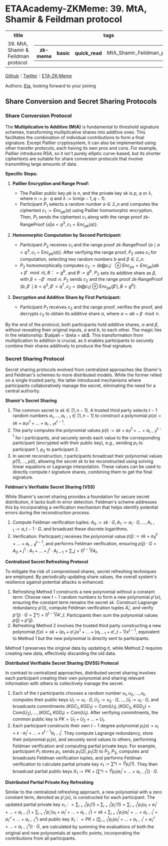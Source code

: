 # ETAAcademy-ZKMeme: 39. MtA, Shamir & Feildman protocol

<table>
  <tr>
    <th>title</th>
    <th>tags</th>
  </tr>
  <tr>
    <td>39. MtA, Shamir & Feildman protocol</td>
    <td>
      <table>
        <tr>
          <th>zk-meme</th>
          <th>basic</th>
          <th>quick_read</th>
          <td>MtA_Shamir_Feildman_protocol</td>
        </tr>
      </table>
    </td>
  </tr>
</table>

[Github](https://github.com/ETAAcademy)｜[Twitter](https://twitter.com/ETAAcademy)｜[ETA-ZK-Meme](https://github.com/ETAAcademy/ETAAcademy-ZK-Meme)

Authors: [Eta](https://twitter.com/pwhattie), looking forward to your joining

## Share Conversion and Secret Sharing Protocols

### Share Conversion Protocol

The **Multiplicative to Additive (MtA)** is fundamental to threshold signature schemes, transforming multiplicative shares into additive ones. This facilitates the combination of individual contributions to form a final signature. Except Paillier cryptosystem, it can also be implemented using other transfer protocols, each having its own pros and cons. For example, Paillier introduces RSA, so it isn't purely elliptic curve-based, but its shorter ciphertexts are suitable for share conversion protocols that involve transmitting large amounts of data.

**Specific Steps:**

1. **Paillier Encryption and Range Proof:**

   - The Paillier public key $pk$ is $n$, and the private key $sk$ is $p$, $q$ or $\lambda$, where $n := p \cdot q$ and $\lambda := \text{lcm}(p-1, q-1)$.
   - Participant $P_1$ selects a random number $a \in \mathbb{Z}\_n$ and computes the ciphertext $c_1 := Enc_{pk}(a)$ using Paillier homomorphic encryption. Then, $P_1$ sends the ciphertext $c_1$ along with the range proof zk-RangeProof $\{a | a < q^3, c_1 = Enc_{pk}(a)\}$.

2. **Homomorphic Computation by Second Participant:**

   - Participant $P_2$ receives $c_1$ and the range proof zk-RangeProof $\{a \mid a < q^3, c_1 = \text{Enc}_{pk}(a)\}$. After verifying the range proof, $P_2$ uses $c_1$ for computation, selecting two random numbers $b$ and $\beta \in \mathbb{Z}\_n$.
   - $P_2$ homomorphically computes $c_2 := (b ⨂ c_1）⊕ Enc_{pk} = Enc_{pk}(ab + \beta' \mod n), B ：= g^b$, and $B := g^b$. $P_2$ sets its additive share as $\beta$, with $\beta = -\beta' \mod n$. $P_2$ sends $c_2$ and the range proof zk-RangeProof $\{b, \beta' \mid b < q^3, \beta' < q^7, c_2 = (b ⨂ c_1) \oplus \text{Enc}_{pk}(\beta'), B = g^b\}$.

3. **Decryption and Additive Share by First Participant:**
   - Participant $P_1$ receives $c_2$ and the range proof, verifies the proof, and decrypts $c_2$ to obtain its additive share $\alpha$, where $\alpha = ab + \beta \mod n$.

By the end of the protocol, both participants hold additive shares, $\alpha$ and $\beta$, without revealing their original inputs, $a$ and $b$, to each other. The magic lies in the relationship: $\alpah + \beta = ab$. This transformation from multiplication to addition is crucial, as it enables participants to securely combine their shares additively to produce the final signature.

### Secret Sharing Protocol

Secret sharing protocols evolved from centralized approaches like Shamir's and Feldman's schemes to more distributed models. While the former relied on a single trusted party, the latter introduced mechanisms where participants collaboratively manage the secret, eliminating the need for a central authority.

**Shamir's Secret Sharing**

1. The common secret is $sk \in [1, n-1]$. A trusted third party selects $t-1$ random numbers $a_1, ..., a_{t-1} \in [1, n-1]$ to construct a polynomial $p(x) = sk + a_1 x^1 + ... + a_{t-1} x^{t-1}$.
2. The party computes the polynomial values $p(i) := sk + a_1 i^1 + ... + a_{t-1} i^{t-1}$ for $i$ participants, and securely sends each value to the corresponding participant (encrypted with their public key), e.g., sending $p_1$ to participant 1, $p_2$ to participant 2.
3. In secret reconstruction, $t$ participants broadcast their polynomial values $p(1), ..., p(t)$, allowing the secret $sk$ to be reconstructed using solving linear equations or Lagrange interpolation. These values can be used to directly compute $t$ signature shares, combining them to get the final signature.

**Feldman's Verifiable Secret Sharing (VSS)**

While Shamir's secret sharing provides a foundation for secure secret distribution, it lacks built-in error detection. Feldman's scheme addresses this by incorporating a verification mechanism that helps identify potential errors during the reconstruction process.

1. Compute Feldman verification tuples: $A_0 := sk \cdot G, A_1 := a_1 \cdot G, ..., A_{t-1} := a\_{t-1} \cdot G$, and broadcast these discrete logarithms.
2. Verification: Participant $j$ receives the polynomial value $p(j) := sk + a_1 j^1 + ... + a_{t-1} j^{t-1}$, and performs Feldman verification, ensuring $p(j) \cdot G = A_0 + j^1 \cdot A_1 + ... + j^t \cdot A_{t-1} = \sum\_{j=0}^{t-1} i^j A_t$.

**Centralized Secret Refreshing Protocol**

To mitigate the risk of compromised shares, secret refreshing techniques are employed. By periodically updating share values, the overall system's resilience against potential attacks is enhanced.

1. Refreshing Method 1 constructs a new polynomial without a constant term: Choose new $t-1$ random numbers to form a new polynomial $p'(x)$, ensuring the constant term remains the secret $sk$. Construct Lagrange redundancy $p'(i)$, compute Feldman verification tuples $A_i'$, and verify $p’(j) \cdot G = \sum*{j=0}^{t-1} i^j A’\_t$. Participants then sum the polynomial values $p(j) + p'(j)$.
2. Refreshing Method 2 involves the trusted third party constructing a new polynomial $f(x) = sk + (a_1 + a'_1)x^1 +...+ (a_{t-1}+a'\_{t-1})x^{t-1}$, equivalent to Method 1 but the new polynomial is directly sent to participants.

Method 1 preserves the original data by updating it, while Method 2 requires creating new data, effectively discarding the old data.

**Distributed Verifiable Secret Sharing (DVSS) Protocol**

In contrast to centralized approaches, distributed secret sharing involves each participant creating their own polynomial and sharing relevant information with others to collectively manage the secret.

1. Each of the $t$ participants chooses a random number $u_1, u_2, ..., u_t$, computes their public keys $U_1 := u_1 \cdot G, U_2 := u_2 \cdot G, ..., U_t := u_t \cdot G$, and broadcasts commitments $(KGC_1, KGD_1) = \text{Com}(U_1), (KGC_2, KGD_2) = \text{Com}(U_2), ..., (KGC_t, KGD_t) = \text{Com}(U_t)$. After verifying commitments, the common public key is $PK = U_1 + U_2 + ... + U_t$.
2. Each participant constructs their own $t-1$ degree polynomial $p_i(x) = u_i + x \cdot a_1^i + ... + x^{t-1} a_{t-1}^i$. They compute Lagrange redundancy, store their polynomial $p_i(x)$, and securely send values to others, performing Feldman verification and computing partial private keys. For example, participant $P_1$ stores $p_1$, sends $p_1(2), p_1(3)$ to $P_2, P_3$, computes and broadcasts Feldman verification tuples, and performs Feldman verification to calculate partial private key $x_1 := \sum*{i=1}^{t} p_i(1)$. They then broadcast partial public keys $X_1 := PK + (\sum*{i=1}^{t} p_i(a_1^i + ... + a_{t-1}^i)) \cdot G$.

**Distributed Partial Private Key Refreshing**

Similar to the centralized refreshing approach, a new polynomial with a zero constant term, denoted as $p'_i(x)$, is constructed for each participant. The updated partial private key $x_1 ：= \sum\nolimits_{i=1}^{t}p_i(1) + \sum\nolimits_{i=1}^{t}p_i'(1)= \sum\nolimits_{i=1}^{t}p_i(u_i + a_1^i +...+a_{t-1}^i) + \sum\nolimits_{i=1}^{t}p_i'(u_i + a_1^i +...+a_{t-1}^i)= sk +\sum\nolimits_{i=1}^{t}p_i(a_1^i +...+a_{t-1}^i+a_1'^i +...+a_{t-1}'^i)$ and public key $X_1 ：= PK +(\sum\nolimits_{i=1}^{t}p_i(a_1^i +...+a_{t-1}^i+a_1'^i +...+a_{t-1}'^i))\cdot G$, are calculated by summing the evaluations of both the original and new polynomials at specific points, incorporating the contributions from all participants.
